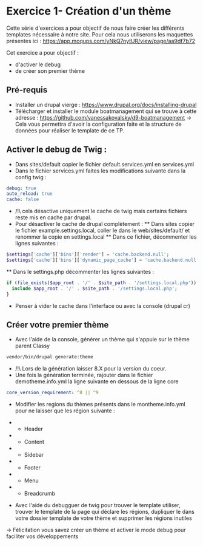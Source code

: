 # Exercice 1- Création d'un thème

Cette série d'exercices a pour objectif de nous faire créer les différents templates nécessaire à notre site.
Pour cela nous utiliserons les maquettes présentes ici : https://app.moqups.com/yNkQ7nytUR/view/page/aa9df7b72  

Cet exercice a pour objectif :
* d'activer le debug
* de créer son premier thème

## Pré-requis 
* Installer un drupal vierge : https://www.drupal.org/docs/installing-drupal 
* Télécharger et installer le module boatmanagement qui se trouve à 
cette adresse : https://github.com/vanessakovalsky/d9-boatmanagement
-> Cela vous permettra d'avoir la configuration faite et la structure de données
 pour réaliser le template de ce TP.


##  Activer le debug de Twig : 
* Dans sites/default copier le fichier default.services.yml en services.yml
* Dans le fichier services.yml faites les modifications suivante dans la config twig : 

```yml
debug: true
auto_reload: true
cache: false
```

* /!\ cela désactive uniquement le cache de twig mais certains fichiers reste mis en cache par drupal.
* Pour désactiver le cache de drupal complètement : 
** Dans sites copier le fichier example.settings.local, coller le dans le web/sites/default/ et renommer la copie en settings.local
** Dans ce fichier, décommenter les lignes suivantes :
```php
$settings['cache']['bins']['render'] = 'cache.backend.null';
$settings['cache']['bins']['dynamic_page_cache'] = 'cache.backend.null'; 
```

** Dans le settings.php décommenter les lignes suivantes :

```php
if (file_exists($app_root . '/' . $site_path . '/settings.local.php')) {
  include $app_root . '/' . $site_path . '/settings.local.php';
}
```
* Penser à  vider le cache dans l'interface ou avec la console (drupal cr)

## Créer votre premier thème

* Avec l'aide de la console, générer un thème qui s'appuie sur le thème parent Classy
```sh
vendor/bin/drupal generate:theme
```
* /!\ Lors de la génération laisser 8.X pour la version du coeur.
* Une fois la génération terminée, rajouter dans le fichier demotheme.info.yml la ligne suivante en dessous de la ligne core 
```yml
core_version_requirement: ^8 || ^9
```
* Modifier les regions du thèmes présents dans le montheme.info.yml pour ne laisser que les région suivante :
* * Header
* * Content
* * Sidebar
* * Footer
* * Menu
* * Breadcrumb


* Avec l'aide du debugguer de twig pour trouver le template utiliser,
trouver le template de la page qui déclare les régions, dupliquer le dans votre 
dossier template de votre thème et supprimer les régions inutiles

-> Félicitation vous savez créer un thème et activer le mode debug pour faciliter vos développements
